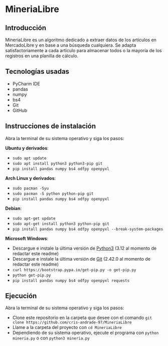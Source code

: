 # MineriaLibre

## Introducción
MineriaLibre es un algoritmo dedicado a extraer datos de los artículos en MercadoLibre y en base a una búsqueda cualquiera. Se adapta satisfactoriamente a cada artículo para almacenar todos o la mayoría de los registros en una planilla de cálculo.

## Tecnologías usadas
- PyCharm IDE
- pandas
- numpy
- bs4
- Git
- GitHub

## Instrucciones de instalación
Abra la terminal de su sistema operativo y siga los pasos:

<b>Ubuntu y derivados</b>: 
- ```sudo apt update```
- ```sudo apt install python3 python3-pip git```
- ```pip install pandas numpy bs4 odfpy openpyxl```

<b>Arch Linux y derivados</b>: 
- ```sudo pacman -Syu```
- ```sudo pacman -S python python-pip git```
- ```pip install pandas numpy bs4 odfpy openpyxl```

<b>Debian</b>: 
- ```sudo apt-get update```
- ```sudo apt-get install python3 python-pip git```
- ```pip install pandas numpy bs4 odfpy openpyxl --break-system-packages```

<b>Microsoft Windows</b>:
- Descargue e instale la última versión de <a href='https://www.python.org/downloads/'>Python3</a> (3.12 al momento de redactar este readme)
- Descargue e instale la última versión de <a href='https://git-scm.com/download/win'>Git</a> (2.42.0 al momento de redactar este readme)
- ```curl https://bootstrap.pypa.io/get-pip.py -o get-pip.py```
- ```python get-pip.py```
- ```pip install pandas numpy bs4 odfpy openpyxl requests```

## Ejecución
Abra la terminal de su sistema operativo y siga los pasos:

- Clone este repositorio en la carpeta que desee con el comando ```git clone https://github.com/cris-andrade-97/MineriaLibre```
- Llame a la carpeta del proyecto con ```cd MineriaLibre```
- Dependiendo de su sistema operativo, ejecute el programa con ```python mineria.py``` o con ```python3 mineria.py```

